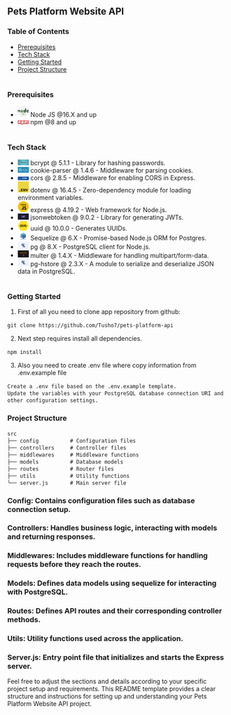 ## Pets Platform Website API

### Table of Contents

- [Prerequisites](#Prerequisites)
- [Tech Stack](#Tech-Stack)
- [Getting Started](#Getting-Started)
- [Project Structure](#Project-Structure)

#

### Prerequisites

- <img src="./readme/nodejs.png" width="25" style="top: 8px" /> Node JS @16.X and up
- <img src="./readme/npm.png" width="25" style="top: 8px" /> npm @8 and up

#

### Tech Stack

- <img src="./readme/bcrypt.jpeg" width="25" style="top: 8px" /> bcrypt @ 5.1.1 - Library for hashing passwords.
- <img src="./readme/cookie-parser.png" width="25" style="top: 8px" /> cookie-parser @ 1.4.6 - Middleware for parsing cookies.
- <img src="./readme/cors.png" width="25" style="top: 8px" /> cors @ 2.8.5 - Middleware for enabling CORS in Express.
- <img src="./readme/dotenv.png" width="25" style="top: 8px" /> dotenv @ 16.4.5 - Zero-dependency module for loading environment variables.
- <img src="./readme/express.png" width="25" style="top: 8px" /> express @ 4.19.2 - Web framework for Node.js.
- <img src="./readme/jsonwebtoken.png" width="25" style="top: 8px" /> jsonwebtoken @ 9.0.2 - Library for generating JWTs.
- <img src="./readme/uuid.png" width="25" style="top: 8px" /> uuid @ 10.0.0 - Generates UUIDs.
- <img src="./readme/sequelize.png" width="25" style="top: 8px" /> Sequelize @ 6.X - Promise-based Node.js ORM for Postgres.
- <img src="./readme/pg.webp" width="25" style="top: 8px" /> pg @ 8.X - PostgreSQL client for Node.js.
- <img src="./readme/multer.png" width="25" style="top: 8px" /> multer @ 1.4.X - Middleware for handling multipart/form-data.
- <img src="./readme/pg.webp" width="25" style="top: 8px" /> pg-hstore @ 2.3.X - A module to serialize and deserialize JSON data in PostgreSQL.

#

### Getting Started

1. First of all you need to clone app repository from github:

```
git clone https://github.com/Tusho7/pets-platform-api
```

2. Next step requires install all dependencies.

```
npm install
```

3. Also you need to create .env file where copy information from .env.example file

```
Create a .env file based on the .env.example template.
Update the variables with your PostgreSQL database connection URI and other configuration settings.
```

### Project Structure

```
src
├── config          # Configuration files
├── controllers     # Controller files
├── middlewares     # Middleware functions
├── models          # Database models
├── routes          # Router files
├── utils           # Utility functions
└── server.js       # Main server file

```

### Config: Contains configuration files such as database connection setup.

### Controllers: Handles business logic, interacting with models and returning responses.

### Middlewares: Includes middleware functions for handling requests before they reach the routes.

### Models: Defines data models using sequelize for interacting with PostgreSQL.

### Routes: Defines API routes and their corresponding controller methods.

### Utils: Utility functions used across the application.

### Server.js: Entry point file that initializes and starts the Express server.

Feel free to adjust the sections and details according to your specific project setup and requirements. This README template provides a clear structure and instructions for setting up and understanding your Pets Platform Website API project.
